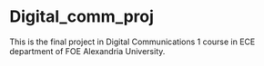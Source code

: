 # Digital_comm_proj
This is the final project in Digital Communications 1 course in ECE department of FOE Alexandria University.
